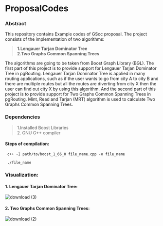 # ProposalCodes
### Abstract
This repository contains Example codes of GSoc proposal.
The project consists of the implementation of two algorithms:<br>
><b>1.Lengauer Tarjan Dominator Tree <br>
>2.Two Graphs Common Spanning Trees</b>

The algorithms are going to be taken from Boost Graph Library (BGL). The first part of this project is to provide support for Lengauer Tarjan Dominator Tree in pgRouting. Lengauer Tarjan Dominator Tree is applied in many routing applications, such as if the user wants to go from city A to city B and there are multiple routes but all the routes are diverting from city X then the user can find out city X by using this algorithm.
And the second part of this project is to provide support for Two Graphs Common Spanning Trees in pgRouting.  Mint, Read and Tarjan (MRT) algorithm is used to calculate Two Graphs Common Spanning Trees.



### Dependencies 
>1.Installed Boost Libraries <br>
>2. GNU G++ compiler

#### Steps of compilation:
```
 c++ -I path/to/boost_1_66_0 file_name.cpp -o file_name
```
```
 ./file_name
```
### Visualization:
#### 1. Lengauer Tarjan Dominator Tree:

![download (3)](https://user-images.githubusercontent.com/44925217/77232179-77271200-6bc5-11ea-97f5-f372df77786f.gif)


#### 2. Two Graphs Common Spanning Trees:
![download (2)](https://user-images.githubusercontent.com/44925217/77232235-cec57d80-6bc5-11ea-809e-2b7ead970edf.gif)

